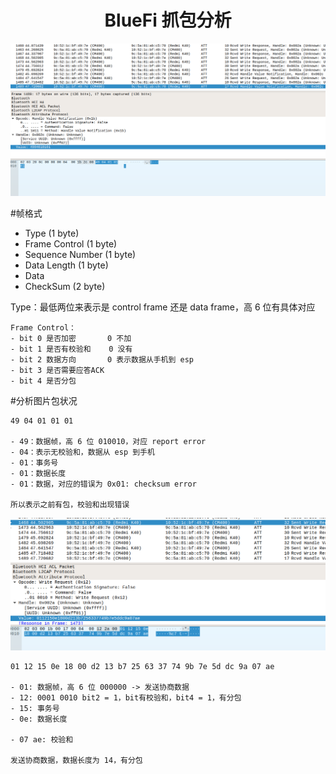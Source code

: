 # <center>BlueFi 抓包分析</center>
![image](./pic/2.png "s")

#帧格式

* Type (1 byte)   
* Frame Control (1 byte)
* Sequence Number (1 byte)
* Data Length (1 byte)
* Data 
* CheckSum (2 byte)

Type：最低两位来表示是 control frame 还是 data frame，高 6 位有具体对应

```shell
Frame Control：
- bit 0 是否加密       0 不加
- bit 1 是否有校验和    0 没有
- bit 2 数据方向       0 表示数据从手机到 esp
- bit 3 是否需要应答ACK
- bit 4 是否分包
```

#分析图片包状况

```shell
49 04 01 01 01

- 49：数据帧，高 6 位 010010，对应 report error
- 04：表示无校验和，数据从 esp 到手机
- 01：事务号
- 01：数据长度
- 01：数据，对应的错误为 0x01: checksum error

所以表示之前有包，校验和出现错误
```
![image](./pic/3.png "s")
```shell
01 12 15 0e 18 00 d2 13 b7 25 63 37 74 9b 7e 5d dc 9a 07 ae

- 01: 数据帧，高 6 位 000000 -> 发送协商数据
- 12: 0001 0010 bit2 = 1，bit有校验和，bit4 = 1，有分包
- 15: 事务号
- 0e: 数据长度

- 07 ae: 校验和

发送协商数据，数据长度为 14，有分包
```
